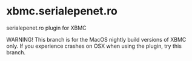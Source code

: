 xbmc.serialepenet.ro
====================

serialepenet.ro plugin for XBMC

WARNING!
This branch is for the MacOS nightly build versions of XBMC only. If 
you experience crashes on OSX when using the plugin, try this branch.
